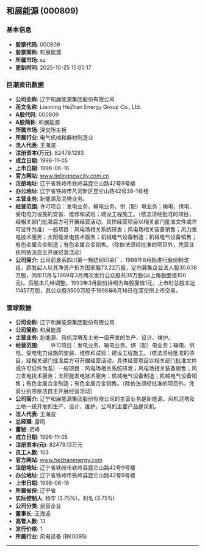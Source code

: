 ## 和展能源 (000809)

### 基本信息

- **股票代码**: 000809
- **股票简称**: 和展能源
- **所属市场**: sz
- **更新时间**: 2025-10-25 15:05:17

### 巨潮资讯数据

- **公司全称**: 辽宁和展能源集团股份有限公司
- **英文名称**: Liaoning HeZhan Energy Group Co., Ltd.
- **A股代码**: 000809
- **A股简称**: 和展能源
- **所属市场**: 深交所主板
- **所属行业**: 电气机械和器材制造业
- **法人代表**: 王海波
- **注册资本(万元)**: 82479.1293
- **成立日期**: 1996-11-05
- **上市日期**: 1998-06-16
- **官方网站**: www.tielingnewcity.com.cn
- **注册地址**: 辽宁省铁岭市铁岭县昆仑山路42号9号楼
- **办公地址**: 辽宁省铁岭市凡河新区昆仑山路42号38-1号楼
- **主营业务**: 新能源及混塔业务。
- **经营范围**: 许可项目：发电业务、输电业务、供（配）电业务；输电、供电、受电电力设施的安装、维修和试验；建设工程施工。（依法须经批准的项目，经相关部门批准后方可开展经营活动，具体经营项目以相关部门批准文件或许可证件为准）一般项目：风电场相关系统研发；风电场相关装备销售；风力发电技术服务；太阳能发电技术服务；机械电气设备制造；机械电气设备销售；有色金属合金制造；有色金属合金销售。（除依法须经批准的项目外，凭营业执照依法自主开展经营活动）
- **公司简介**: 公司前身系四川第一棉纺织印染厂，1988年8月始进行股份制改组，原发起人以其净资产折为国家股73.22万股，定向募集企业法人股30.638万股，同年11月与1989年3月两次发行公众股共35万股(以上每股面值100元)。后股本几经调整，1993年3月股份拆细为每股面值1元，上市时总股本达11457万股，其公众股3500万股于1998年6月16日在深交所上市交易。

### 雪球数据

- **公司全称**: 辽宁和展能源集团股份有限公司
- **公司简称**: 和展能源
- **主营业务**: 新能源、风机混塔及土地一级开发的生产、设计、维护。
- **经营范围**: 　　许可项目：发电业务、输电业务、供（配）电业务；输电、供电、受电电力设施的安装、维修和试验；建设工程施工。（依法须经批准的项目，经相关部门批准后方可开展经营活动，具体经营项目以相关部门批准文件或许可证件为准）一般项目：风电场相关系统研发；风电场相关装备销售；风力发电技术服务；太阳能发电技术服务；机械电气设备制造；机械电气设备销售；有色金属合金制造；有色金属合金销售。（除依法须经批准的项目外，凭营业执照依法自主开展经营活动）
- **公司简介**: 辽宁和展能源集团股份有限公司的主营业务是新能源、风机混塔及土地一级开发的生产、设计、维护。公司的主要产品是风机。
- **法人代表**: 王海波
- **总经理**: 雷鸣
- **董秘**: 迟峰
- **成立日期**: 1996-11-05
- **注册资本(元)**: 82479.13万元
- **员工人数**: 103
- **官方网站**: www.hezhanenergy.com
- **注册地址**: 辽宁省铁岭市铁岭县昆仑山路42号9号楼
- **办公地址**: 辽宁省铁岭市铁岭县昆仑山路42号9号楼
- **上市日期**: 1998-06-16
- **所属省份**: 辽宁省
- **实际控制人**: 杨宇 (3.75%)，刘名 (3.75%)
- **公司分类**: 民营企业
- **董事长**: 王海波
- **高管人数**: 13
- **发行价格**: 1
- **所属行业**: 风电设备 (BK0095)

---